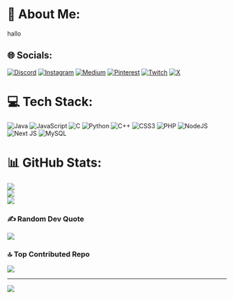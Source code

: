 # 💫 About Me:
hallo<br>


## 🌐 Socials:
[![Discord](https://img.shields.io/badge/Discord-%237289DA.svg?logo=discord&logoColor=white)](https://discord.gg/Alawbale1) [![Instagram](https://img.shields.io/badge/Instagram-%23E4405F.svg?logo=Instagram&logoColor=white)](https://instagram.com/aoshxy) [![Medium](https://img.shields.io/badge/Medium-12100E?logo=medium&logoColor=white)](https://medium.com/@alawbalee) [![Pinterest](https://img.shields.io/badge/Pinterest-%23E60023.svg?logo=Pinterest&logoColor=white)](https://pinterest.com/alawbale) [![Twitch](https://img.shields.io/badge/Twitch-%239146FF.svg?logo=Twitch&logoColor=white)](https://twitch.tv/alawbalee) [![X](https://img.shields.io/badge/X-black.svg?logo=X&logoColor=white)](https://x.com/alawbale1) 

# 💻 Tech Stack:
![Java](https://img.shields.io/badge/java-%23ED8B00.svg?style=for-the-badge&logo=openjdk&logoColor=white) ![JavaScript](https://img.shields.io/badge/javascript-%23323330.svg?style=for-the-badge&logo=javascript&logoColor=%23F7DF1E) ![C](https://img.shields.io/badge/c-%2300599C.svg?style=for-the-badge&logo=c&logoColor=white) ![Python](https://img.shields.io/badge/python-3670A0?style=for-the-badge&logo=python&logoColor=ffdd54) ![C++](https://img.shields.io/badge/c++-%2300599C.svg?style=for-the-badge&logo=c%2B%2B&logoColor=white) ![CSS3](https://img.shields.io/badge/css3-%231572B6.svg?style=for-the-badge&logo=css3&logoColor=white) ![PHP](https://img.shields.io/badge/php-%23777BB4.svg?style=for-the-badge&logo=php&logoColor=white) ![NodeJS](https://img.shields.io/badge/node.js-6DA55F?style=for-the-badge&logo=node.js&logoColor=white) ![Next JS](https://img.shields.io/badge/Next-black?style=for-the-badge&logo=next.js&logoColor=white) ![MySQL](https://img.shields.io/badge/mysql-4479A1.svg?style=for-the-badge&logo=mysql&logoColor=white)
# 📊 GitHub Stats:
![](https://github-readme-stats.vercel.app/api?username=Alawbale&theme=dark&hide_border=false&include_all_commits=false&count_private=false)<br/>
![](https://github-readme-streak-stats.herokuapp.com/?user=Alawbale&theme=dark&hide_border=false)<br/>
![](https://github-readme-stats.vercel.app/api/top-langs/?username=Alawbale&theme=dark&hide_border=false&include_all_commits=false&count_private=false&layout=compact)

### ✍️ Random Dev Quote
![](https://quotes-github-readme.vercel.app/api?type=horizontal&theme=radical)

### 🔝 Top Contributed Repo
![](https://github-contributor-stats.vercel.app/api?username=Alawbale&limit=5&theme=dark&combine_all_yearly_contributions=true)

---
[![](https://visitcount.itsvg.in/api?id=Alawbale&icon=0&color=0)](https://visitcount.itsvg.in)

<!-- Proudly created with GPRM ( https://gprm.itsvg.in ) -->
